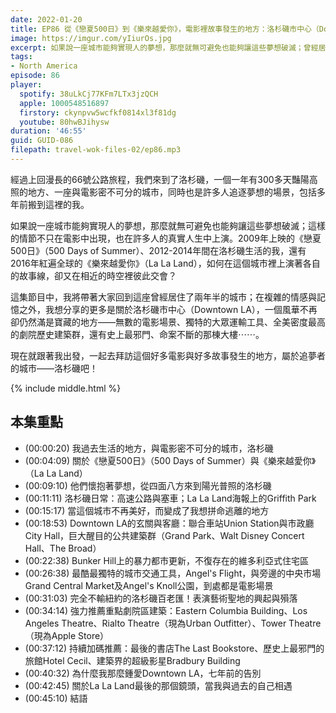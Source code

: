 ```yaml
---
date: 2022-01-20
title: EP86 從《戀夏500日》到《樂來越愛你》，電影裡故事發生的地方：洛杉磯市中心（Downtown LA）
image: https://imgur.com/yIiurOs.jpg
excerpt: 如果說一座城市能夠實現人的夢想，那麼就無可避免也能夠讓這些夢想破滅；曾經居住在洛杉磯的我，真實人生中如何和《戀夏500日》與《樂來越愛你》的故事線有了交會？風華不再卻仍然滿是寶藏的洛杉磯市中心（Downtown LA），為何又如此令我鍾愛？一起去拜訪這座屬於追夢者的城市吧！
tags:
- North America
episode: 86
player:
  spotify: 38uLkCj77KFm7LTx3jzQCH
  apple: 1000548516897
  firstory: ckynpvw5wcfkf0814xl3f81dg
  youtube: 80hwBJihysw
duration: '46:55'
guid: GUID-086
filepath: travel-wok-files-02/ep86.mp3
---
```

經過上回漫長的66號公路旅程，我們來到了洛杉磯，一個一年有300多天豔陽高照的地方、一座與電影密不可分的城市，同時也是許多人追逐夢想的場景，包括多年前搬到這裡的我。

如果說一座城市能夠實現人的夢想，那麼就無可避免也能夠讓這些夢想破滅；這樣的情節不只在電影中出現，也在許多人的真實人生中上演。2009年上映的《戀夏500日》（500 Days of Summer）、2012-2014年間在洛杉磯生活的我，還有2016年紅遍全球的《樂來越愛你》（La La Land），如何在這個城市裡上演著各自的故事線，卻又在相近的時空裡彼此交會？

這集節目中，我將帶著大家回到這座曾經居住了兩年半的城市；在複雜的情感與記憶之外，我想分享的更多是關於洛杉磯市中心（Downtown LA），一個風華不再卻仍然滿是寶藏的地方——無數的電影場景、獨特的大眾運輸工具、全美密度最高的劇院歷史建築群，還有史上最邪門、命案不斷的那棟大樓⋯⋯。

現在就跟著我出發，一起去拜訪這個好多電影與好多故事發生的地方，屬於追夢者的城市——洛杉磯吧！

{% include middle.html %}

## 本集重點

* (00:00:20) 我過去生活的地方，與電影密不可分的城市，洛杉磯
* (00:04:09) 關於《戀夏500日》（500 Days of Summer）與《樂來越愛你》（La La Land）
* (00:09:10) 他們懷抱著夢想，從四面八方來到陽光普照的洛杉磯
* (00:11:11) 洛杉磯日常：高速公路與塞車；La La Land海報上的Griffith Park
* (00:15:17) 當這個城市不再美好，而變成了我想拼命逃離的地方
* (00:18:53) Downtown LA的玄關與客廳：聯合車站Union Station與市政廳City Hall，巨大醒目的公共建築群（Grand Park、Walt Disney Concert Hall、The Broad）
* (00:22:38) Bunker Hill上的暴力都市更新，不復存在的維多利亞式住宅區
* (00:26:38) 最酷最獨特的城市交通工具，Angel's Flight，與旁邊的中央市場Grand Central Market及Angel's Knoll公園，到處都是電影場景
* (00:31:03) 完全不輸紐約的洛杉磯百老匯！表演藝術聖地的興起與殞落
* (00:34:14) 強力推薦重點劇院區建築：Eastern Columbia Building、Los Angeles Theatre、Rialto Theatre（現為Urban Outfitter）、Tower Theatre（現為Apple Store）
* (00:37:12) 持續加碼推薦：最後的書店The Last Bookstore、歷史上最邪門的旅館Hotel Cecil、建築界的超級影星Bradbury Building
* (00:40:32) 為什麼我那麼鍾愛Downtown LA，七年前的告別
* (00:42:45) 關於La La Land最後的那個鏡頭，當我與過去的自己相遇
* (00:45:10) 結語
